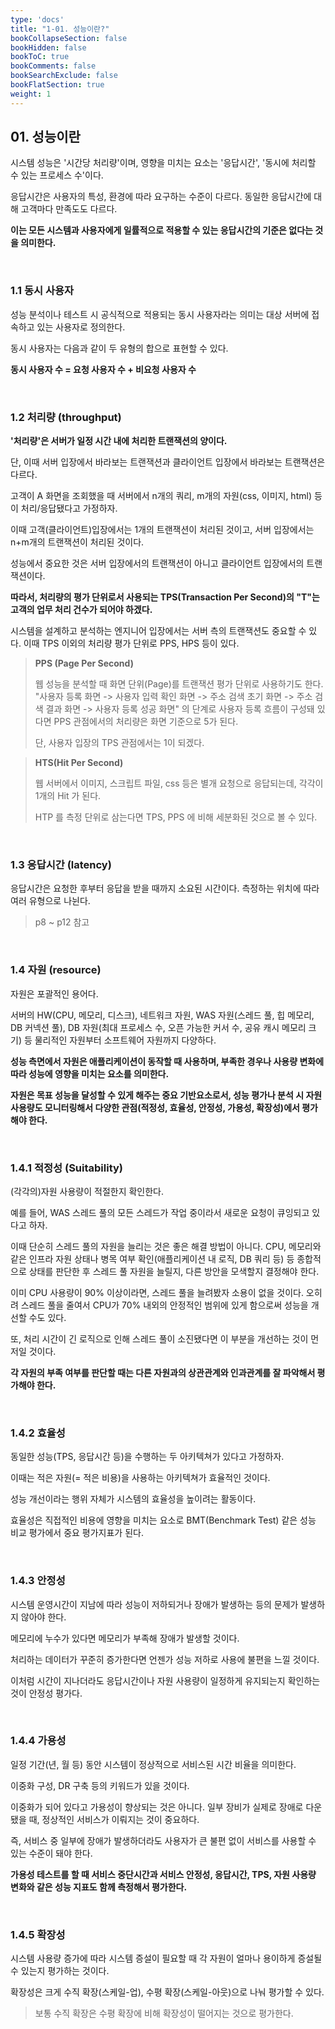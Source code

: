 ```yaml
---
type: 'docs'
title: "1-01. 성능이란?"
bookCollapseSection: false
bookHidden: false
bookToC: true
bookComments: false
bookSearchExclude: false
bookFlatSection: true
weight: 1
---
```


## 01. 성능이란

시스템 성능은 '시간당 처리량'이며, 영향을 미치는 요소는 '응답시간', '동시에 처리할 수 있는 프로세스 수'이다.

응답시간은 사용자의 특성, 환경에 따라 요구하는 수준이 다르다. 동일한 응답시간에 대해 고객마다 만족도도 다르다.

**이는 모든 시스템과 사용자에게 일률적으로 적용할 수 있는 응답시간의 기준은 없다는 것을 의미한다.**

<br>

### 1.1 동시 사용자

성능 분석이나 테스트 시 공식적으로 적용되는 동시 사용자라는 의미는 대상 서버에 접속하고 있는 사용자로 정의한다.

동시 사용자는 다음과 같이 두 유형의 합으로 표현할 수 있다.

**동시 사용자 수 = 요청 사용자 수 + 비요청 사용자 수**

<br>

### 1.2 처리량 (throughput)

**'처리량'은 서버가 일정 시간 내에 처리한 트랜잭션의 양이다.**

단, 이때 서버 입장에서 바라보는 트랜잭션과 클라이언트 입장에서 바라보는 트랜잭션은 다르다.

고객이 A 화면을 조회했을 때 서버에서 n개의 쿼리, m개의 자원(css, 이미지, html) 등이 처리/응답됐다고 가정하자.

이때 고객(클라이언트)입장에서는 1개의 트랜잭션이 처리된 것이고, 서버 입장에서는 n+m개의 트랜잭션이 처리된 것이다.

성능에서 중요한 것은 서버 입장에서의 트랜잭션이 아니고 클라이언트 입장에서의 트랜잭션이다.

**따라서, 처리량의 평가 단위로서 사용되는 TPS(Transaction Per Second)의 "T"는 고객의 업무 처리 건수가 되어야 하겠다.**

시스템을 설계하고 분석하는 엔지니어 입장에서는 서버 측의 트랜잭션도 중요할 수 있다. 이때 TPS 이외의 처리량 평가 단위로 PPS, HPS 등이 있다.

> **PPS (Page Per Second)**
> 
> 웹 성능을 분석할 때 화면 단위(Page)를 트랜잭션 평가 단위로 사용하기도 한다.
> "사용자 등록 화면 -> 사용자 입력 확인 화면 -> 주소 검색 초기 화면 -> 주소 검색 결과 화면 -> 사용자 등록 성공 화면" 의 단계로 사용자 등록 흐름이 구성돼 있다면 PPS 관점에서의 처리량은 화면 기준으로 5가 된다.
>
> 단, 사용자 입장의 TPS 관점에서는 1이 되겠다.

> **HTS(Hit Per Second)**
>
> 웹 서버에서 이미지, 스크립트 파일, css 등은 별개 요청으로 응답되는데, 각각이 1개의 Hit 가 된다.
> 
> HTP 를 측정 단위로 삼는다면 TPS, PPS 에 비해 세분화된 것으로 볼 수 있다.

<br>

### 1.3 응답시간 (latency)

응답시간은 요청한 후부터 응답을 받을 때까지 소요된 시간이다. 측정하는 위치에 따라 여러 유형으로 나뉜다.

> p8 ~ p12 참고

<br>

### 1.4 자원 (resource)

자원은 포괄적인 용어다.

서버의 HW(CPU, 메모리, 디스크), 네트워크 자원, WAS 자원(스레드 풀, 힙 메모리, DB 커넥션 풀), DB 자원(최대 프로세스 수, 오픈 가능한 커서 수, 공유 캐시 메모리 크기) 등 물리적인 자원부터 소프트웨어 자원까지 다양하다.

**성능 측면에서 자원은 애플리케이션이 동작할 때 사용하며, 부족한 경우나 사용량 변화에 따라 성능에 영향을 미치는 요소를 의미한다.**

**자원은 목표 성능을 달성할 수 있게 해주는 중요 기반요소로서, 성능 평가나 분석 시 자원 사용량도 모니터링해서 다양한 관점(적정성, 효율성, 안정성, 가용성, 확장성)에서 평가해야 한다.**

<br>

### 1.4.1 적정성 (Suitability)

(각각의)자원 사용량이 적절한지 확인한다.

예를 들어, WAS 스레드 풀의 모든 스레드가 작업 중이라서 새로운 요청이 큐잉되고 있다고 하자.

이때 단순히 스레드 풀의 자원을 늘리는 것은 좋은 해결 방법이 아니다. CPU, 메모리와 같은 인프라 자원 상태나 병목 여부 확인(애플리케이션 내 로직, DB 쿼리 등) 등 종합적으로 상태를 판단한 후 스레드 풀 자원을 늘릴지, 다른 방안을 모색할지 결정해야 한다.

이미 CPU 사용량이 90% 이상이라면, 스레드 풀을 늘려봤자 소용이 없을 것이다. 오히려 스레드 풀을 줄여서 CPU가 70% 내외의 안정적인 범위에 있게 함으로써 성능을 개선할 수도 있다.

또, 처리 시간이 긴 로직으로 인해 스레드 풀이 소진됐다면 이 부분을 개선하는 것이 먼저일 것이다.

**각 자원의 부족 여부를 판단할 때는 다른 자원과의 상관관계와 인과관계를 잘 파악해서 평가해야 한다.**

<br>

### 1.4.2 효율성

동일한 성능(TPS, 응답시간 등)을 수행하는 두 아키텍쳐가 있다고 가정하자.

이때는 적은 자원(= 적은 비용)을 사용하는 아키텍쳐가 효율적인 것이다.

성능 개선이라는 행위 자체가 시스템의 효율성을 높이려는 활동이다.

효율성은 직접적인 비용에 영향을 미치는 요소로 BMT(Benchmark Test) 같은 성능 비교 평가에서 중요 평가지표가 된다.

<br>

### 1.4.3 안정성

시스템 운영시간이 지남에 따라 성능이 저하되거나 장애가 발생하는 등의 문제가 발생하지 않아야 한다.

메모리에 누수가 있다면 메모리가 부족해 장애가 발생할 것이다.

처리하는 데이터가 꾸준히 증가한다면 언젠가 성능 저하로 사용에 불편을 느낄 것이다.

이처럼 시간이 지나더라도 응답시간이나 자원 사용량이 일정하게 유지되는지 확인하는 것이 안정성 평가다.

<br>

### 1.4.4 가용성

일정 기간(년, 월 등) 동안 시스템이 정상적으로 서비스된 시간 비율을 의미한다.

이중화 구성, DR 구축 등의 키워드가 있을 것이다.

이중화가 되어 있다고 가용성이 향상되는 것은 아니다. 일부 장비가 실제로 장애로 다운됐을 때, 정상적인 서비스가 이뤄지는 것이 중요하다.

즉, 서비스 중 일부에 장애가 발생하더라도 사용자가 큰 불편 없이 서비스를 사용할 수 있는 수준이 돼야 한다.

**가용성 테스트를 할 때 서비스 중단시간과 서비스 안정성, 응답시간, TPS, 자원 사용량 변화와 같은 성능 지표도 함께 측정해서 평가한다.**

<br>

### 1.4.5 확장성

시스템 사용량 증가에 따라 시스템 증설이 필요할 때 각 자원이 얼마나 용이하게 증설될 수 있는지 평가하는 것이다.

확장성은 크게 수직 확장(스케일-업), 수평 확장(스케일-아웃)으로 나눠 평가할 수 있다.

> 보통 수직 확장은 수평 확장에 비해 확장성이 떨어지는 것으로 평가한다.